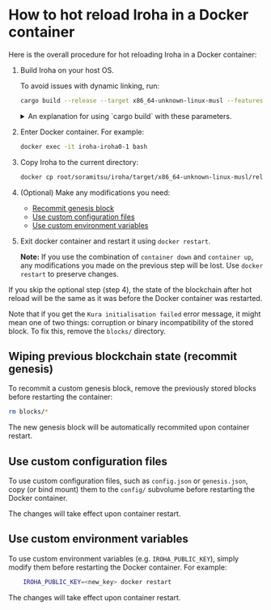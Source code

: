 # How to hot reload Iroha in a Docker container

Here is the overall procedure for hot reloading Iroha in a Docker
container:

1. Build Iroha on your host OS.

   To avoid issues with dynamic linking, run:

   ```bash
   cargo build --release --target x86_64-unknown-linux-musl --features "vendored"
   ```

   <details> <summary> An explanation for using `cargo build` with these parameters. </summary>

   You may experience an issue with dynamic linking if your host OS has a
   newer version of `glibc` compared to the one in the Docker container.
   The options used in the command above resolve the issue:

   - `--target x86_64-unknown-linux-musl` forces static linking against
     `musl` libc implementation
   - `--features "vendored"` facilitates static linkage of the `openssl`
     library

   </details>

2. Enter Docker container. For example:

   ```bash
   docker exec -it iroha-iroha0-1 bash
   ```

3. Copy Iroha to the current directory:

   ```bash
   docker cp root/soramitsu/iroha/target/x86_64-unknown-linux-musl/release/iroha .
   ```

4. (Optional) Make any modifications you need:

   - [Recommit genesis block](#wiping-previous-blockchain-state-recommit-genesis)
   - [Use custom configuration files](#use-custom-configuration-files)
   - [Use custom environment variables](#use-custom-environment-variables)

5. Exit docker container and restart it using `docker restart`.

   **Note:** If you use the combination of `container down` and
   `container up`, any modifications you made on the previous step will be
   lost. Use `docker restart` to preserve changes.

If you skip the optional step (step 4), the state of the blockchain after
hot reload will be the same as it was before the Docker container was
restarted.

Note that if you get the `Kura initialisation failed` error message, it
might mean one of two things: corruption or binary incompatibility of the
stored block. To fix this, remove the `blocks/` directory.

## Wiping previous blockchain state (recommit genesis)

To recommit a custom genesis block, remove the previously stored blocks
before restarting the container:

```bash
rm blocks/*
```

The new genesis block will be automatically recommited upon container
restart.

## Use custom configuration files

To use custom configuration files, such as `config.json` or `genesis.json`,
copy (or bind mount) them to the `config/` subvolume before restarting the
Docker container.

The changes will take effect upon container restart.

## Use custom environment variables

To use custom environment variables (e.g. `IROHA_PUBLIC_KEY`), simply
modify them before restarting the Docker container. For example:

```bash
    IROHA_PUBLIC_KEY=<new_key> docker restart
```

The changes will take effect upon container restart.
